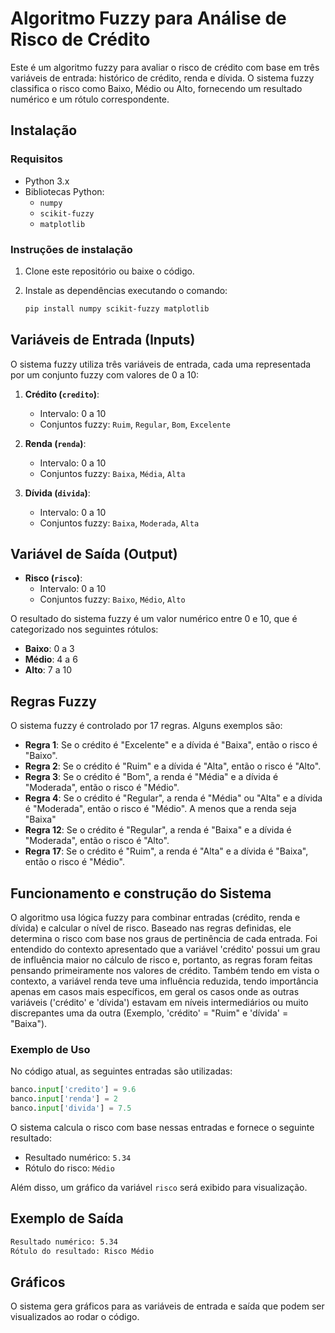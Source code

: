 # Algoritmo Fuzzy para Análise de Risco de Crédito

Este é um algoritmo fuzzy para avaliar o risco de crédito com base em três variáveis de entrada: histórico de crédito, renda e dívida. O sistema fuzzy classifica o risco como Baixo, Médio ou Alto, fornecendo um resultado numérico e um rótulo correspondente.

## Instalação

### Requisitos
- Python 3.x
- Bibliotecas Python:
  - `numpy`
  - `scikit-fuzzy`
  - `matplotlib`

### Instruções de instalação

1. Clone este repositório ou baixe o código.

2. Instale as dependências executando o comando:

   ```bash
   pip install numpy scikit-fuzzy matplotlib
   ```

## Variáveis de Entrada (Inputs)

O sistema fuzzy utiliza três variáveis de entrada, cada uma representada por um conjunto fuzzy com valores de 0 a 10:

1. **Crédito (`credito`)**: 
   - Intervalo: 0 a 10
   - Conjuntos fuzzy: `Ruim`, `Regular`, `Bom`, `Excelente`

2. **Renda (`renda`)**: 
   - Intervalo: 0 a 10
   - Conjuntos fuzzy: `Baixa`, `Média`, `Alta`

3. **Dívida (`divida`)**: 
   - Intervalo: 0 a 10
   - Conjuntos fuzzy: `Baixa`, `Moderada`, `Alta`

## Variável de Saída (Output)

- **Risco (`risco`)**: 
  - Intervalo: 0 a 10
  - Conjuntos fuzzy: `Baixo`, `Médio`, `Alto`

O resultado do sistema fuzzy é um valor numérico entre 0 e 10, que é categorizado nos seguintes rótulos:
- **Baixo**: 0 a 3
- **Médio**: 4 a 6
- **Alto**: 7 a 10

## Regras Fuzzy

O sistema fuzzy é controlado por 17 regras. Alguns exemplos são:

- **Regra 1**: Se o crédito é "Excelente" e a dívida é "Baixa", então o risco é "Baixo".
- **Regra 2**: Se o crédito é "Ruim" e a dívida é "Alta", então o risco é "Alto".
- **Regra 3**: Se o crédito é "Bom", a renda é "Média" e a dívida é "Moderada", então o risco é "Médio".
- **Regra 4**: Se o crédito é "Regular", a renda é "Média" ou "Alta" e a dívida é "Moderada", então o risco é "Médio". A menos que a renda seja "Baixa"
- **Regra 12**: Se o crédito é "Regular", a renda é "Baixa" e a dívida é "Moderada", então o risco é "Alto".
- **Regra 17**: Se o crédito é "Ruim", a renda é "Alta" e a dívida é "Baixa", então o risco é "Médio".

## Funcionamento e construção do Sistema

O algoritmo usa lógica fuzzy para combinar entradas (crédito, renda e dívida) e calcular o nível de risco. Baseado nas regras definidas, ele determina o risco com base nos graus de pertinência de cada entrada. Foi entendido do contexto apresentado que a variável 'crédito' possui um grau de influência maior no cálculo de risco e, portanto, as regras foram feitas pensando primeiramente nos valores de crédito. Também tendo em vista o contexto, a variável renda teve uma influência reduzida, tendo importância apenas em casos mais específicos, em geral os casos onde as outras variáveis ('crédito' e 'dívida') estavam em níveis intermediários ou muito discrepantes uma da outra (Exemplo, 'crédito' = "Ruim" e 'dívida' = "Baixa").

### Exemplo de Uso

No código atual, as seguintes entradas são utilizadas:

```python
banco.input['credito'] = 9.6
banco.input['renda'] = 2
banco.input['divida'] = 7.5
```

O sistema calcula o risco com base nessas entradas e fornece o seguinte resultado:

- Resultado numérico: `5.34`
- Rótulo do risco: `Médio`

Além disso, um gráfico da variável `risco` será exibido para visualização.

## Exemplo de Saída

```bash
Resultado numérico: 5.34
Rótulo do resultado: Risco Médio
```

## Gráficos

O sistema gera gráficos para as variáveis de entrada e saída que podem ser visualizados ao rodar o código.